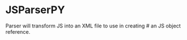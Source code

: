 # JSParserPY
Parser will transform JS into an XML file to use in creating # an JS object reference.
